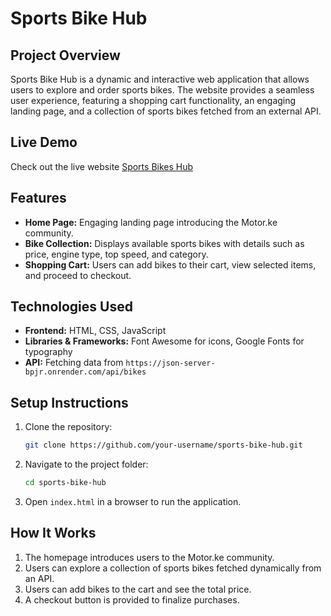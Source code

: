 # Sports Bike Hub

## Project Overview
Sports Bike Hub is a dynamic and interactive web application that allows users to explore and order sports bikes. The website provides a seamless user experience, featuring a shopping cart functionality, an engaging landing page, and a collection of sports bikes fetched from an external API.

## Live Demo
Check out the live website [Sports Bikes Hub](https://boruisakoj.github.io/Sports-Bike-Hub/)

## Features
- **Home Page:** Engaging landing page introducing the Motor.ke community.
- **Bike Collection:** Displays available sports bikes with details such as price, engine type, top speed, and category.
- **Shopping Cart:** Users can add bikes to their cart, view selected items, and proceed to checkout.

## Technologies Used
- **Frontend:** HTML, CSS, JavaScript
- **Libraries & Frameworks:** Font Awesome for icons, Google Fonts for typography
- **API:** Fetching data from `https://json-server-bpjr.onrender.com/api/bikes`

## Setup Instructions
1. Clone the repository:
   ```sh
   git clone https://github.com/your-username/sports-bike-hub.git
   ```
2. Navigate to the project folder:
   ```sh
   cd sports-bike-hub
   ```
3. Open `index.html` in a browser to run the application.

## How It Works
1. The homepage introduces users to the Motor.ke community.
2. Users can explore a collection of sports bikes fetched dynamically from an API.
3. Users can add bikes to the cart and see the total price.
4. A checkout button is provided to finalize purchases.


